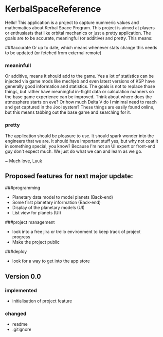 # KerbalSpaceReference

Hello! This application is a project to capture nummeric values and mathematics about Kerbal Space Program. This project is aimed at players or enthusiasts that like
orbital mechanics or just a pretty application. The goals are to be accurate, meaningful (or additive) and pretty. This means:

###accurate
Or up to date, which means whenever stats change this needs to be updated (or fetched from external remote)

### meaninfull
Or additive, means it should add to the game. Yes a lot of statistics can be injected via game mods like mechjeb and even latest versions of KSP have generally good information and statistics.
The goals is not to replace those things, but rather have meaningful in-flight data or calculation manners so the base game experience can be improved. Think about where does the atmosphere starts
on eve? Or how much Delta V do I minimal need to reach and get captured in the Jool system? These things are easily found online, but this means tabbing out the base game and searching for it.

### pretty
The application should be pleasure to use. It should spark wonder into the engineers that we are. It should have important stuff yes, but why not coat it in something special, you know?
Because I'm not an UI expert or front-end guy don't expect much. We just do what we can and learn as we go.


~ Much love, Luuk



## Proposed features for next major update:

###programming
- Planetary data model to model planets (Back-end)
- Some first planetary information (Back-end)
- Display of the planetary models (UI)
- List view for planets (UI)

###project management
- look into a free jira or trello environment to keep track of project progress
- Make the project public

###deploy
- look for a way to get into the app store

## Version 0.0
### implemented
- initialisation of project feature
### changed
- readme
- .gitignore